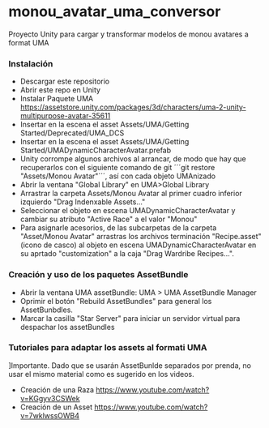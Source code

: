 # monou_avatar_uma_conversor
Proyecto Unity para cargar y transformar modelos de monou avatares a format UMA 

### Instalación
- Descargar este repositorio
- Abrir este repo en Unity
- Instalar Paquete UMA https://assetstore.unity.com/packages/3d/characters/uma-2-unity-multipurpose-avatar-35611
- Insertar en la escena el asset Assets/UMA/Getting Started/Deprecated/UMA_DCS
- Insertar en la escena el asset Assets/UMA/Getting Started/UMADynamicCharacterAvatar.prefab
- Unity corrompe algunos archivos al arrancar, de modo que hay que recuperarlos con el siguiente comando de git ´´´git restore "Assets/Monou Avatar"´´´, así con cada objeto UMAnizado
- Abrir la ventana "Global Library" en UMA>Global Library
- Arrastrar la carpeta Assets/Monou Avatar al primer cuadro inferior izquierdo "Drag Indenxable Assets..."
- Seleccionar el objeto en escena UMADynamicCharacterAvatar y cambiar su atributo "Active Race" a el valor "Monou"
- Para asignarle acesorios, de las subcarpetas de la carpeta "Asset/Monou Avatar" arrastras los archivos terminación "Recipe.asset" (icono de casco) al objeto en escena UMADynamicCharacterAvatar en su aprtado "customization" a la caja "Drag Wardribe Recipes...".

### Creación y uso de los paquetes AssetBundle
- Abrir la ventana UMA assetBundle: UMA > UMA AssetBundle Manager
- Oprimir el botón "Rebuild AssetBundles" para general los AssetBunbdles.
- Marcar la casilla "Star Server" para iniciar un servidor virtual para despachar los assetBundles

### Tutoriales para adaptar los assets al formati UMA
]Importante. Dado que se usarán AssetBunlde separados por prenda, no usar el mismo material como es sugerido en los videos.
- Creación de una Raza https://www.youtube.com/watch?v=KGgyv3CSWek
- Creación de un Asset https://www.youtube.com/watch?v=7wklwssOWB4
